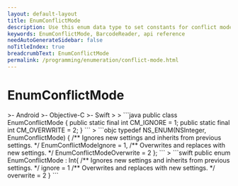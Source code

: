 ```yaml
---
layout: default-layout
title: EnumConflictMode
description: Use this enum data type to set constants for conflict mode of barcodes in your Dynamsoft Barcode Reader project.
keywords: EnumConflictMode, BarcodeReader, api reference
needAutoGenerateSidebar: false
noTitleIndex: true
breadcrumbText: EnumConflictMode
permalink: /programming/enumeration/conflict-mode.html
---
```



# EnumConflictMode

<div class="sample-code-prefix template2"></div>
   >- Android
   >- Objective-C
   >- Swift
   >
>
```java
public class EnumConflictMode {
    public static final int CM_IGNORE = 1;
    public static final int CM_OVERWRITE = 2;
}
```
>
```objc
typedef NS_ENUM(NSInteger, EnumConflictMode)
{
    /** Ignores new settings and inherits from previous settings. */
    EnumConflictModeIgnore = 1,
    /** Overwrites and replaces with new settings. */
    EnumConflictModeOverwrite = 2
};
```
>
```swift
public enum EnumConflictMode : Int{
    /** Ignores new settings and inherits from previous settings. */
    ignore = 1
    /** Overwrites and replaces with new settings. */
    overwrite = 2
}
```
